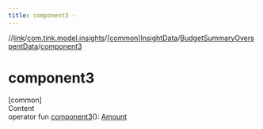 ```yaml
---
title: component3 -
---
```

//[link](../../../index.md)/[com.tink.model.insights](../../index.md)/[[common]InsightData](../index.md)/[BudgetSummaryOverspentData](index.md)/[component3](component3.md)



# component3  
[common]  
Content  
operator fun [component3](component3.md)(): [Amount](../../../com.tink.model.misc/[common]-amount/index.md)  



